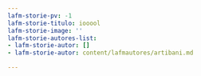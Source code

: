 ```yaml
---
lafm-storie-pv: -1
lafm-storie-titulo: iooool
lafm-storie-image: ''
lafm-storie-autores-list:
- lafm-storie-autor: []
- lafm-storie-autor: content/lafmautores/artibani.md

---
```

